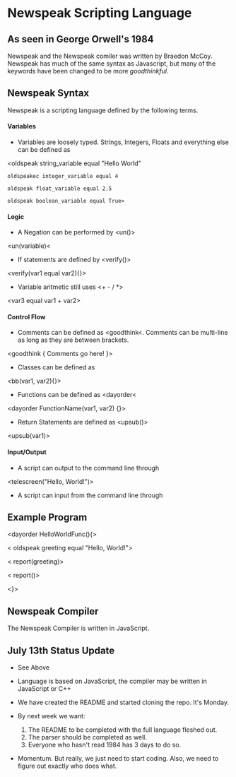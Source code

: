 # Newspeak Scripting Language

## As seen in George Orwell's 1984

Newspeak and the Newspeak comiler was written by Braedon McCoy. Newspeak has much of the same syntax as Javascript, but many of the keywords have been changed to be more *goodthinkful*.

## Newspeak Syntax

Newspeak is a scripting language defined by the following terms.

#### Variables

- Variables are loosely typed. Strings, Integers, Floats and everything else can be defined as <oldspeak>

<oldspeak string_variable equal "Hello World"

	oldspeakec integer_variable equal 4

	oldspeak float_variable equal 2.5

	oldspeak boolean_variable equal True>

#### Logic

- A Negation can be performed by <un()>

<un(variable)<

- If statements are defined by <verify()>

<verify(var1 equal var2){}>

- Variable aritmetic still uses <+ - / *>

<var3 equal var1 + var2>

#### Control Flow

- Comments can be defined as <goodthink<. Comments can be multi-line as long as they are between brackets.

<goodthink { Comments go here! }>

- Classes can be defined as <bb>

<bb(var1, var2){}>

- Functions can be defined as <dayorder<

<dayorder FunctionName(var1, var2) {}>

- Return Statements are defined as <upsub()>

<upsub(var1)>

#### Input/Output

- A script can output to the command line through <telescreen>

<telescreen("Hello, World!")>

- A script can input from the command line through <speakwrite>

<oldspeak var1 = speakwrite()>

## Example Program

<dayorder HelloWorldFunc(){>

<	oldspeak greeting equal "Hello, World!">

<	report(greeting)>

<	report()>

<}>

## Newspeak Compiler

The Newspeak Compiler is written in JavaScript.

## July 13th Status Update

* See Above

* Language is based on JavaScript, the compiler may be written in JavaScript or C++

* We have created the README and started cloning the repo. It's Monday.

* By next week we want: 
    1. The README to be completed with the full language fleshed out.
    2. The parser should be completed as well. 
    3. Everyone who hasn't read 1984 has 3 days to do so.

* Momentum. But really, we just need to start coding. Also, we need to figure out exactly who does what.